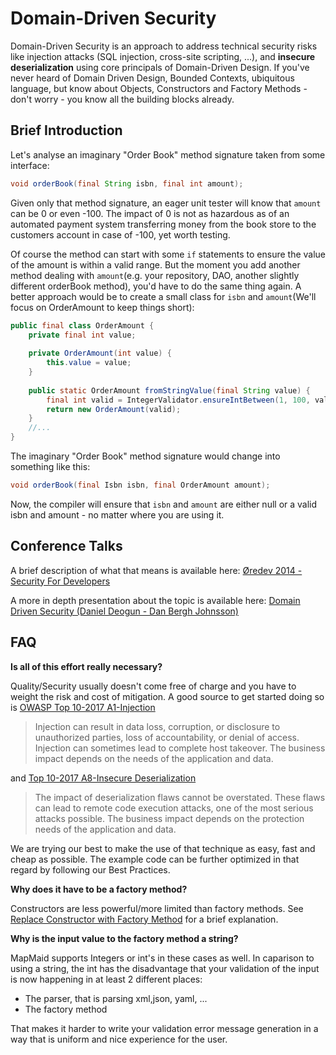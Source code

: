 # Domain-Driven Security

Domain-Driven Security is an approach to address technical security risks like injection attacks (SQL injection, 
cross-site scripting, ...), and **insecure deserialization** using core principals of Domain-Driven Design. 
If you've never heard of Domain Driven Design, Bounded Contexts, ubiquitous language, but know about Objects,
Constructors and Factory Methods - don't worry - you know all the building blocks already.

## Brief Introduction

Let's analyse an imaginary "Order Book" method signature taken from some interface:

```java
void orderBook(final String isbn, final int amount);
```

Given only that method signature, an eager unit tester will know that `amount` can be 0 or even -100. The impact of 0
is not as hazardous as of an automated payment system transferring money from the book store to the customers account
in case of -100, yet worth testing.

Of course the method can start with some `if` statements to ensure the value of the amount is within a valid range. But
the moment you add another method dealing with `amount`(e.g. your repository, DAO, another slightly different orderBook
method), you'd have to do the same thing again. A better approach would be to create a small class for `isbn` and
`amount`(We'll focus on OrderAmount to keep things short):

```java
public final class OrderAmount {
    private final int value;
    
    private OrderAmount(int value) {
        this.value = value;
    }
    
    public static OrderAmount fromStringValue(final String value) {
        final int valid = IntegerValidator.ensureIntBetween(1, 100, value, "Invalid order amount");
        return new OrderAmount(valid);
    }
    //...
}
```

The imaginary "Order Book" method signature would change into something like this:

```java
void orderBook(final Isbn isbn, final OrderAmount amount);
```
Now, the compiler will ensure that `isbn` and `amount` are either null or a valid isbn and amount - no matter where you
are using it.

## Conference Talks

A brief description of what that means is available here: [Øredev 2014 - Security For Developers](https://youtu.be/CZZIoLZyqTM?t=1018)

A more in depth presentation about the topic is available here: [Domain Driven Security (Daniel Deogun - Dan Bergh Johnsson)](https://www.youtube.com/watch?v=9mGsLcruhwQ)

## FAQ

**Is all of this effort really necessary?**

Quality/Security usually doesn't come free of charge and you have to weight the risk and cost of mitigation.
A good source to get started doing so is [OWASP Top 10-2017 A1-Injection](https://www.owasp.org/index.php/Top_10-2017_A1-Injection)

> Injection can result in data loss, corruption, or disclosure to unauthorized parties, loss of accountability,
 or denial of access. Injection can sometimes lead to complete host takeover. The business impact depends on
 the needs of the application and data.

and [Top 10-2017 A8-Insecure Deserialization](https://www.owasp.org/index.php/Top_10-2017_A8-Insecure_Deserialization)
> The impact of deserialization flaws cannot be overstated. These flaws can lead to remote code execution attacks,
 one of the most serious attacks possible. The business impact depends on the protection needs of the application
 and data.

We are trying our best to make the use of that technique as easy, fast and cheap as possible.
The example code can be further optimized in that regard by following our Best Practices.

**Why does it have to be a factory method?**

Constructors are less powerful/more limited than factory methods. See
[Replace Constructor with Factory Method](https://refactoring.guru/replace-constructor-with-factory-method) for a brief explanation.


**Why is the input value to the factory method a string?**

MapMaid supports Integers or int's in these cases as well. In caparison to using a string, the int has the disadvantage
that your validation of the input is now happening in at least 2 different places:

- The parser, that is parsing xml,json, yaml, ...
- The factory method

That makes it harder to write your validation error message generation in a way that is uniform and nice experience for
the user.
